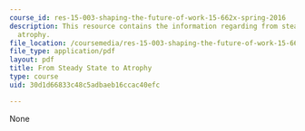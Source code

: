 ```yaml
---
course_id: res-15-003-shaping-the-future-of-work-15-662x-spring-2016
description: This resource contains the information regarding from steady state to
  atrophy.
file_location: /coursemedia/res-15-003-shaping-the-future-of-work-15-662x-spring-2016/30d1d66833c48c5adbaeb16ccac40efc_MITRES_15_003S16_atrophy.pdf
file_type: application/pdf
layout: pdf
title: From Steady State to Atrophy
type: course
uid: 30d1d66833c48c5adbaeb16ccac40efc

---
```

None